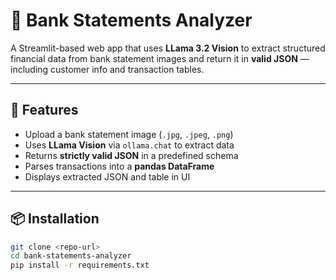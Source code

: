 # 🏦 Bank Statements Analyzer

A Streamlit-based web app that uses **LLama 3.2 Vision** to extract structured financial data from bank statement images and return it in **valid JSON** — including customer info and transaction tables.

---

## 🚀 Features

- Upload a bank statement image (`.jpg`, `.jpeg`, `.png`)
- Uses **LLama Vision** via `ollama.chat` to extract data
- Returns **strictly valid JSON** in a predefined schema
- Parses transactions into a **pandas DataFrame**
- Displays extracted JSON and table in UI

---

## 📦 Installation

```bash
git clone <repo-url>
cd bank-statements-analyzer
pip install -r requirements.txt


